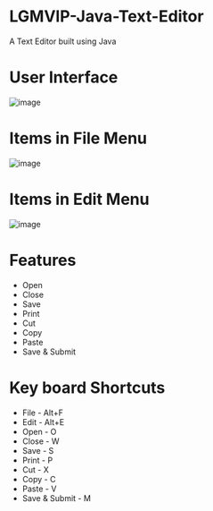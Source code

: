 # LGMVlP-Java-Text-Editor
A Text Editor built using Java

# User Interface
![image](https://github.com/Pvamsi02/LGMVlP-Java-Text-Editor/assets/112920388/43fbe760-fb35-449a-8467-98fe8d0b2f1a)

# Items in File Menu
![image](https://github.com/Pvamsi02/LGMVlP-Java-Text-Editor/assets/112920388/2584d3d6-d9ca-46c5-9827-f0dc71c53a8d)

# Items in Edit Menu
![image](https://github.com/Pvamsi02/LGMVlP-Java-Text-Editor/assets/112920388/54acb33c-7505-48ff-924a-8b5763ee52a3)

# Features
- Open
- Close
- Save
- Print
- Cut
- Copy
- Paste
- Save & Submit

# Key board Shortcuts
- File - Alt+F
- Edit - Alt+E
- Open - O
- Close - W
- Save - S
- Print - P
- Cut - X
- Copy - C
- Paste - V
- Save & Submit - M

